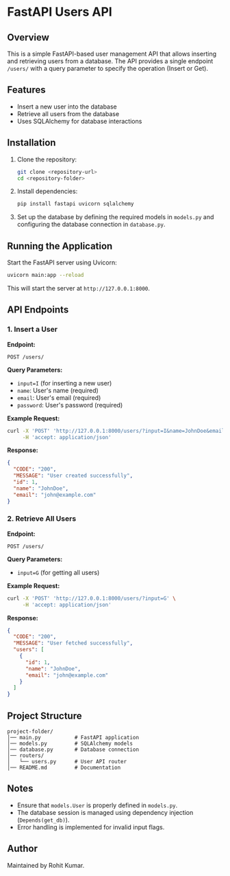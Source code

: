 # FastAPI Users API

## Overview
This is a simple FastAPI-based user management API that allows inserting and retrieving users from a database. The API provides a single endpoint `/users/` with a query parameter to specify the operation (Insert or Get).

## Features
- Insert a new user into the database
- Retrieve all users from the database
- Uses SQLAlchemy for database interactions

## Installation
1. Clone the repository:
   ```sh
   git clone <repository-url>
   cd <repository-folder>
   ```
2. Install dependencies:
   ```sh
   pip install fastapi uvicorn sqlalchemy
   ```
3. Set up the database by defining the required models in `models.py` and configuring the database connection in `database.py`.

## Running the Application
Start the FastAPI server using Uvicorn:
```sh
uvicorn main:app --reload
```
This will start the server at `http://127.0.0.1:8000`.

## API Endpoints
### 1. Insert a User
**Endpoint:**
```http
POST /users/
```
**Query Parameters:**
- `input=I` (for inserting a new user)
- `name`: User's name (required)
- `email`: User's email (required)
- `password`: User's password (required)

**Example Request:**
```sh
curl -X 'POST' 'http://127.0.0.1:8000/users/?input=I&name=JohnDoe&email=john@example.com&password=secret' \
     -H 'accept: application/json'
```

**Response:**
```json
{
  "CODE": "200",
  "MESSAGE": "User created successfully",
  "id": 1,
  "name": "JohnDoe",
  "email": "john@example.com"
}
```

### 2. Retrieve All Users
**Endpoint:**
```http
POST /users/
```
**Query Parameters:**
- `input=G` (for getting all users)

**Example Request:**
```sh
curl -X 'POST' 'http://127.0.0.1:8000/users/?input=G' \
     -H 'accept: application/json'
```

**Response:**
```json
{
  "CODE": "200",
  "MESSAGE": "User fetched successfully",
  "users": [
    {
      "id": 1,
      "name": "JohnDoe",
      "email": "john@example.com"
    }
  ]
}
```

## Project Structure
```
project-folder/
│── main.py           # FastAPI application
│── models.py         # SQLAlchemy models
│── database.py       # Database connection
│── routers/
│   └── users.py      # User API router
│── README.md         # Documentation
```

## Notes
- Ensure that `models.User` is properly defined in `models.py`.
- The database session is managed using dependency injection (`Depends(get_db)`).
- Error handling is implemented for invalid input flags.

## Author
Maintained by Rohit Kumar.

